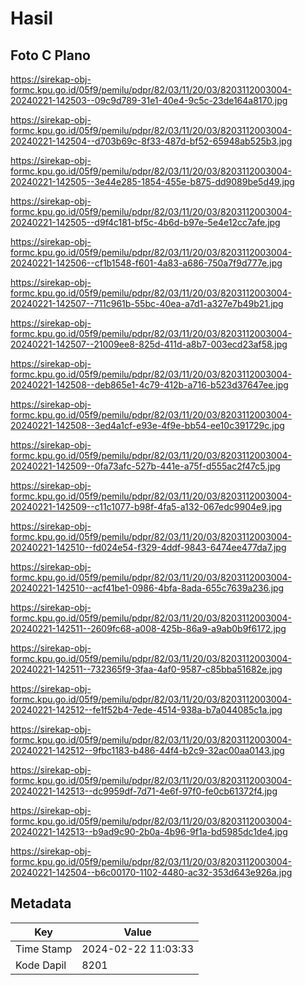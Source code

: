 # Hasil

## Foto C Plano

https://sirekap-obj-formc.kpu.go.id/05f9/pemilu/pdpr/82/03/11/20/03/8203112003004-20240221-142503--09c9d789-31e1-40e4-9c5c-23de164a8170.jpg

https://sirekap-obj-formc.kpu.go.id/05f9/pemilu/pdpr/82/03/11/20/03/8203112003004-20240221-142504--d703b69c-8f33-487d-bf52-65948ab525b3.jpg

https://sirekap-obj-formc.kpu.go.id/05f9/pemilu/pdpr/82/03/11/20/03/8203112003004-20240221-142505--3e44e285-1854-455e-b875-dd9089be5d49.jpg

https://sirekap-obj-formc.kpu.go.id/05f9/pemilu/pdpr/82/03/11/20/03/8203112003004-20240221-142505--d9f4c181-bf5c-4b6d-b97e-5e4e12cc7afe.jpg

https://sirekap-obj-formc.kpu.go.id/05f9/pemilu/pdpr/82/03/11/20/03/8203112003004-20240221-142506--cf1b1548-f601-4a83-a686-750a7f9d777e.jpg

https://sirekap-obj-formc.kpu.go.id/05f9/pemilu/pdpr/82/03/11/20/03/8203112003004-20240221-142507--711c961b-55bc-40ea-a7d1-a327e7b49b21.jpg

https://sirekap-obj-formc.kpu.go.id/05f9/pemilu/pdpr/82/03/11/20/03/8203112003004-20240221-142507--21009ee8-825d-411d-a8b7-003ecd23af58.jpg

https://sirekap-obj-formc.kpu.go.id/05f9/pemilu/pdpr/82/03/11/20/03/8203112003004-20240221-142508--deb865e1-4c79-412b-a716-b523d37647ee.jpg

https://sirekap-obj-formc.kpu.go.id/05f9/pemilu/pdpr/82/03/11/20/03/8203112003004-20240221-142508--3ed4a1cf-e93e-4f9e-bb54-ee10c391729c.jpg

https://sirekap-obj-formc.kpu.go.id/05f9/pemilu/pdpr/82/03/11/20/03/8203112003004-20240221-142509--0fa73afc-527b-441e-a75f-d555ac2f47c5.jpg

https://sirekap-obj-formc.kpu.go.id/05f9/pemilu/pdpr/82/03/11/20/03/8203112003004-20240221-142509--c11c1077-b98f-4fa5-a132-067edc9904e9.jpg

https://sirekap-obj-formc.kpu.go.id/05f9/pemilu/pdpr/82/03/11/20/03/8203112003004-20240221-142510--fd024e54-f329-4ddf-9843-6474ee477da7.jpg

https://sirekap-obj-formc.kpu.go.id/05f9/pemilu/pdpr/82/03/11/20/03/8203112003004-20240221-142510--acf41be1-0986-4bfa-8ada-655c7639a236.jpg

https://sirekap-obj-formc.kpu.go.id/05f9/pemilu/pdpr/82/03/11/20/03/8203112003004-20240221-142511--2609fc68-a008-425b-86a9-a9ab0b9f6172.jpg

https://sirekap-obj-formc.kpu.go.id/05f9/pemilu/pdpr/82/03/11/20/03/8203112003004-20240221-142511--732365f9-3faa-4af0-9587-c85bba51682e.jpg

https://sirekap-obj-formc.kpu.go.id/05f9/pemilu/pdpr/82/03/11/20/03/8203112003004-20240221-142512--fe1f52b4-7ede-4514-938a-b7a044085c1a.jpg

https://sirekap-obj-formc.kpu.go.id/05f9/pemilu/pdpr/82/03/11/20/03/8203112003004-20240221-142512--9fbc1183-b486-44f4-b2c9-32ac00aa0143.jpg

https://sirekap-obj-formc.kpu.go.id/05f9/pemilu/pdpr/82/03/11/20/03/8203112003004-20240221-142513--dc9959df-7d71-4e6f-97f0-fe0cb61372f4.jpg

https://sirekap-obj-formc.kpu.go.id/05f9/pemilu/pdpr/82/03/11/20/03/8203112003004-20240221-142513--b9ad9c90-2b0a-4b96-9f1a-bd5985dc1de4.jpg

https://sirekap-obj-formc.kpu.go.id/05f9/pemilu/pdpr/82/03/11/20/03/8203112003004-20240221-142504--b6c00170-1102-4480-ac32-353d643e926a.jpg


## Metadata

| Key        | Value               |
| ---------- | ------------------- |
| Time Stamp | 2024-02-22 11:03:33 |
| Kode Dapil | 8201                |



